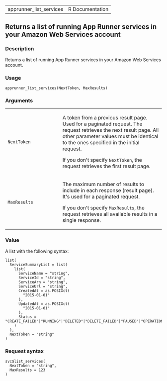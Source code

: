 <table style="width: 100%;">
<tbody>
<tr class="odd">
<td>apprunner_list_services</td>
<td style="text-align: right;">R Documentation</td>
</tr>
</tbody>
</table>

## Returns a list of running App Runner services in your Amazon Web Services account

### Description

Returns a list of running App Runner services in your Amazon Web
Services account.

### Usage

    apprunner_list_services(NextToken, MaxResults)

### Arguments

<table>
<colgroup>
<col style="width: 35%" />
<col style="width: 65%" />
</colgroup>
<tbody>
<tr class="odd">
<td><code id="apprunner_list_services_:_NextToken">NextToken</code></td>
<td><p>A token from a previous result page. Used for a paginated
request. The request retrieves the next result page. All other parameter
values must be identical to the ones specified in the initial
request.</p>
<p>If you don't specify <code>NextToken</code>, the request retrieves
the first result page.</p></td>
</tr>
<tr class="even">
<td><code
id="apprunner_list_services_:_MaxResults">MaxResults</code></td>
<td><p>The maximum number of results to include in each response (result
page). It's used for a paginated request.</p>
<p>If you don't specify <code>MaxResults</code>, the request retrieves
all available results in a single response.</p></td>
</tr>
</tbody>
</table>

### Value

A list with the following syntax:

    list(
      ServiceSummaryList = list(
        list(
          ServiceName = "string",
          ServiceId = "string",
          ServiceArn = "string",
          ServiceUrl = "string",
          CreatedAt = as.POSIXct(
            "2015-01-01"
          ),
          UpdatedAt = as.POSIXct(
            "2015-01-01"
          ),
          Status = "CREATE_FAILED"|"RUNNING"|"DELETED"|"DELETE_FAILED"|"PAUSED"|"OPERATION_IN_PROGRESS"
        )
      ),
      NextToken = "string"
    )

### Request syntax

    svc$list_services(
      NextToken = "string",
      MaxResults = 123
    )
